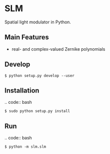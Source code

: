 SLM
===

Spatial light modulator in Python.


Main Features
-------------

* real- and complex-valued Zernike polynomials


Develop
-------

    $ python setup.py develop --user


Installation
------------

.. code:: bash

    $ sudo python setup.py install


Run
---

.. code:: bash

    $ python -m slm.slm
